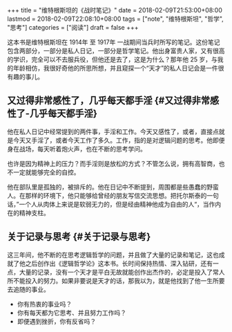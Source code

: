 +++
title = "维特根斯坦的《战时笔记》"
date = 2018-02-09T21:53:00+08:00
lastmod = 2018-02-09T22:08:10+08:00
tags = ["note", "维特根斯坦", "哲学", "思考"]
categories = ["阅读"]
draft = false
+++

这本书是维特根斯坦在 1914年 至 1917年 一战期间当兵时所写的笔记。这份笔记包含两部分，一部分是私人日记，一部分是哲学笔记。他出身富贵人家，又有很高的学识，完全可以不去服兵役，但他还是去了，这是为什么？那年他 25 岁，与我的年龄相仿，我很好奇他的所思所想，并且窥探一个“天才”的私人日记会是一件很有趣的事儿。

<!--more-->


## 又过得非常感性了，几乎每天都手淫 {#又过得非常感性了-几乎每天都手淫}

他在私人日记中经常提到的两件事，手淫和工作。今天又感性了，或者，直接点就是今天又手淫了，或者今天工作了多久。工作，指的是对逻辑问题的思考。他即便身在战场，每天听着炮火声，也在不断的思考学问。

也许是因为精神上的压力？而手淫则是放松的方式？不管怎么说，拥有高智商，也不一定就能够完全的自控。

他在部队里是孤独的，被排斥的。他在日记中不断提到，周围都是些愚蠢的野蛮人。在那样的环境下，他只能够给曾经的朋友写信交流思想。把托尔斯泰的一句话，”一个人从肉体上来说是软弱无力的，但是经由精神他成为自由的人“，当作内在的精神支柱。


## 关于记录与思考 {#关于记录与思考}

这三年间，他不断的在思考逻辑哲学的问题，并且做了大量的记录和笔记，这也成就了他之后创作出《逻辑哲学论》这本书。长时间保持热情、深入钻研，还有一点，大量的记录，没有一个天才是平白无故就能创作出杰作的，必定是投入了常人所不能投入的努力。如果非要说是天才的话，那我以为，就是他找到了他一生所要去追随的事业。

-   你有热衷的事业吗？
-   你有每天都为它思考、并且努力工作吗？
-   即便遇到挫折，你有反省吗？
